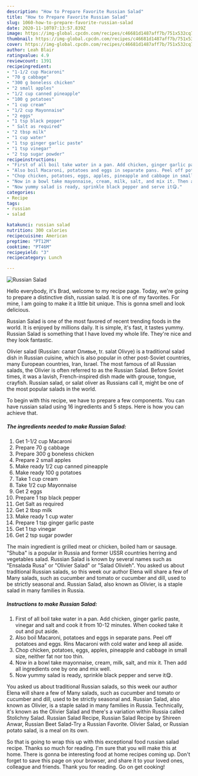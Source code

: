 ```yaml
---
description: "How to Prepare Favorite Russian Salad"
title: "How to Prepare Favorite Russian Salad"
slug: 1060-how-to-prepare-favorite-russian-salad
date: 2020-11-10T07:13:57.839Z
image: https://img-global.cpcdn.com/recipes/c46681d1487aff7b/751x532cq70/russian-salad-recipe-main-photo.jpg
thumbnail: https://img-global.cpcdn.com/recipes/c46681d1487aff7b/751x532cq70/russian-salad-recipe-main-photo.jpg
cover: https://img-global.cpcdn.com/recipes/c46681d1487aff7b/751x532cq70/russian-salad-recipe-main-photo.jpg
author: Leah Blair
ratingvalue: 4.9
reviewcount: 1391
recipeingredient:
- "1-1/2 cup Macaroni"
- "70 g cabbage"
- "300 g boneless chicken"
- "2 small apples"
- "1/2 cup canned pineapple"
- "100 g potatoes"
- "1 cup cream"
- "1/2 cup Mayonnaise"
- "2 eggs"
- "1 tsp black pepper"
- " Salt as required"
- "2 tbsp milk"
- "1 cup water"
- "1 tsp ginger garlic paste"
- "1 tsp vinegar"
- "2 tsp sugar powder"
recipeinstructions:
- "First of all boil take water in a pan. Add chicken, ginger garlic paste, vinegar and salt and cook it from 10-12 minutes. When cooked take it out and put aside."
- "Also boil Macaroni, potatoes and eggs in separate pans. Peel off potatoes and eggs. Rins Macaroni with cold water and keep all aside."
- "Chop chicken, potatoes, eggs, apples, pineapple and cabbage in small size, neither fat nor too thin."
- "Now in a bowl take mayonnaise, cream, milk, salt, and mix it. Then add all ingredients one by one and mix well."
- "Now yummy salad is ready, sprinkle black pepper and serve it😋."
categories:
- Recipe
tags:
- russian
- salad

katakunci: russian salad 
nutrition: 300 calories
recipecuisine: American
preptime: "PT12M"
cooktime: "PT46M"
recipeyield: "3"
recipecategory: Lunch

---
```



![Russian Salad](https://img-global.cpcdn.com/recipes/c46681d1487aff7b/751x532cq70/russian-salad-recipe-main-photo.jpg)

Hello everybody, it's Brad, welcome to my recipe page. Today, we're going to prepare a distinctive dish, russian salad. It is one of my favorites. For mine, I am going to make it a little bit unique. This is gonna smell and look delicious.

Russian Salad is one of the most favored of recent trending foods in the world. It is enjoyed by millions daily. It is simple, it's fast, it tastes yummy. Russian Salad is something that I have loved my whole life. They're nice and they look fantastic.

Olivier salad (Russian: салат Оливье, tr. salat Olivye) is a traditional salad dish in Russian cuisine, which is also popular in other post-Soviet countries, many European countries, Iran, Israel. The most famous of all Russian salads, the Olivier is often referred to as the Russian Salad. Before Soviet times, it was a lavish, French-inspired dish made with grouse, tongue, crayfish. Russian salad, or salat oliver as Russians call it, might be one of the most popular salads in the world.


To begin with this recipe, we have to prepare a few components. You can have russian salad using 16 ingredients and 5 steps. Here is how you can achieve that.

<!--inarticleads1-->

##### The ingredients needed to make Russian Salad:

1. Get 1-1/2 cup Macaroni
1. Prepare 70 g cabbage
1. Prepare 300 g boneless chicken
1. Prepare 2 small apples
1. Make ready 1/2 cup canned pineapple
1. Make ready 100 g potatoes
1. Take 1 cup cream
1. Take 1/2 cup Mayonnaise
1. Get 2 eggs
1. Prepare 1 tsp black pepper
1. Get  Salt as required
1. Get 2 tbsp milk
1. Make ready 1 cup water
1. Prepare 1 tsp ginger garlic paste
1. Get 1 tsp vinegar
1. Get 2 tsp sugar powder


The main ingredient is grilled meat or chicken, boiled ham or sausage. &#34;Shuba&#34; is a popular in Russia and former USSR countries herring and vegetables salad. Russian Salad is known by several names such as &#34;Ensalada Rusa&#34; or &#34;Olivier Salad&#34; or &#34;Salad Olivieh&#34;. You asked us about traditional Russian salads, so this week our author Elena will share a few of Many salads, such as cucumber and tomato or cucumber and dill, used to be strictly seasonal and. Russian Salad, also known as Olivier, is a staple salad in many families in Russia. 

<!--inarticleads2-->

##### Instructions to make Russian Salad:

1. First of all boil take water in a pan. Add chicken, ginger garlic paste, vinegar and salt and cook it from 10-12 minutes. When cooked take it out and put aside.
1. Also boil Macaroni, potatoes and eggs in separate pans. Peel off potatoes and eggs. Rins Macaroni with cold water and keep all aside.
1. Chop chicken, potatoes, eggs, apples, pineapple and cabbage in small size, neither fat nor too thin.
1. Now in a bowl take mayonnaise, cream, milk, salt, and mix it. Then add all ingredients one by one and mix well.
1. Now yummy salad is ready, sprinkle black pepper and serve it😋.


You asked us about traditional Russian salads, so this week our author Elena will share a few of Many salads, such as cucumber and tomato or cucumber and dill, used to be strictly seasonal and. Russian Salad, also known as Olivier, is a staple salad in many families in Russia. Technically, it&#39;s known as the Olivier Salad and there&#39;s a variation within Russia called Stolichny Salad. Russian Salad Recipe, Russian Salad Recipe by Shireen Anwar, Russian Beet Salad-Try a Russian Favorite. Olivier Salad, or Russian potato salad, is a meal on its own. 

So that is going to wrap this up with this exceptional food russian salad recipe. Thanks so much for reading. I'm sure that you will make this at home. There is gonna be interesting food at home recipes coming up. Don't forget to save this page on your browser, and share it to your loved ones, colleague and friends. Thank you for reading. Go on get cooking!
